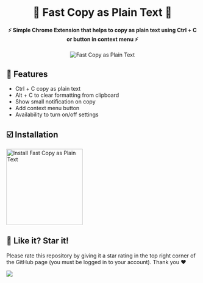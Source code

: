<h1 align="center">
    💫 Fast Copy as Plain Text 💫
</h1>

<h4 align="center">
    ⚡️ Simple Chrome Extension that helps to copy as plain text using Ctrl + C or button in context menu ⚡️
</h4>

<p align="center">
  <img src="https://i.ibb.co/HYPqQDs/2024-06-08-182809853.png" alt="Fast Copy as Plain Text"/>
</p>

## 💫 **Features**

- Ctrl + C copy as plain text
- Alt + C to clear formatting from clipboard
- Show small notification on copy
- Add context menu button
- Availability to turn on/off settings

## ☑️ **Installation**

<a href="https://chromewebstore.google.com/detail/fast-copy-as-plain-text/pekakdaljphpfhkplbpdhejgijiimogi" target="_blank">
  <img src="https://storage.googleapis.com/web-dev-uploads/image/WlD8wC6g8khYWPJUsQceQkhXSlv1/HRs9MPufa1J1h5glNhut.png" alt="Install Fast Copy as Plain Text" width="200"/>
</a>


## 🎉 **Like it? Star it!**

Please rate this repository by giving it a star rating in the top right corner of the GitHub page (you must be logged in to your account). Thank you ❤️

![](https://i.ibb.co/x3hFFvf/2022-08-18-132617815.png)
